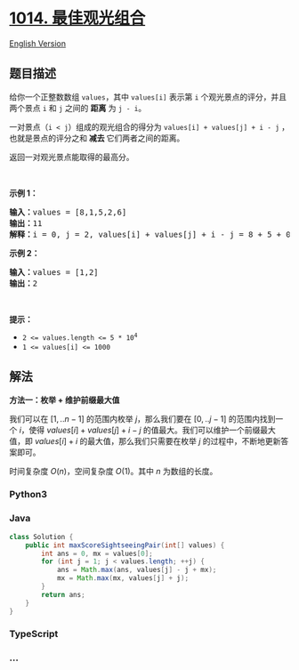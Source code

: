 # [1014. 最佳观光组合](https://leetcode.cn/problems/best-sightseeing-pair)

[English Version](/solution/1000-1099/1014.Best%20Sightseeing%20Pair/README_EN.md)

## 题目描述

<!-- 这里写题目描述 -->

<p>给你一个正整数数组 <code>values</code>，其中 <code>values[i]</code> 表示第 <code>i</code> 个观光景点的评分，并且两个景点 <code>i</code> 和 <code>j</code> 之间的 <strong>距离</strong> 为 <code>j - i</code>。</p>

<p>一对景点（<code>i < j</code>）组成的观光组合的得分为 <code>values[i] + values[j] + i - j</code> ，也就是景点的评分之和<strong> 减去 </strong>它们两者之间的距离。</p>

<p>返回一对观光景点能取得的最高分。</p>

<p> </p>

<p><strong>示例 1：</strong></p>

<pre>
<strong>输入：</strong>values = [8,1,5,2,6]
<strong>输出：</strong>11
<strong>解释：</strong>i = 0, j = 2, values[i] + values[j] + i - j = 8 + 5 + 0 - 2 = 11
</pre>

<p><strong>示例 2：</strong></p>

<pre>
<strong>输入：</strong>values = [1,2]
<strong>输出：</strong>2
</pre>

<p> </p>

<p><strong>提示：</strong></p>

<ul>
	<li><code>2 <= values.length <= 5 * 10<sup>4</sup></code></li>
	<li><code>1 <= values[i] <= 1000</code></li>
</ul>

## 解法

<!-- 这里可写通用的实现逻辑 -->

**方法一：枚举 + 维护前缀最大值**

我们可以在 $[1,..n - 1]$ 的范围内枚举 $j$，那么我们要在 $[0,..j - 1]$ 的范围内找到一个 $i$，使得 $values[i] + values[j] + i - j$ 的值最大。我们可以维护一个前缀最大值，即 $values[i] + i$ 的最大值，那么我们只需要在枚举 $j$ 的过程中，不断地更新答案即可。

时间复杂度 $O(n)$，空间复杂度 $O(1)$。其中 $n$ 为数组的长度。

<!-- tabs:start -->

### **Python3**

<!-- 这里可写当前语言的特殊实现逻辑 -->



### **Java**

<!-- 这里可写当前语言的特殊实现逻辑 -->

```java
class Solution {
    public int maxScoreSightseeingPair(int[] values) {
        int ans = 0, mx = values[0];
        for (int j = 1; j < values.length; ++j) {
            ans = Math.max(ans, values[j] - j + mx);
            mx = Math.max(mx, values[j] + j);
        }
        return ans;
    }
}
```









### **TypeScript**



### **...**

```

```


